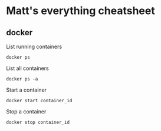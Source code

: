 # Matt's everything cheatsheet

## docker

List running containers

`docker ps`

List all containers

`docker ps -a`

Start a container

`docker start container_id`

Stop a container

`docker stop container_id`
